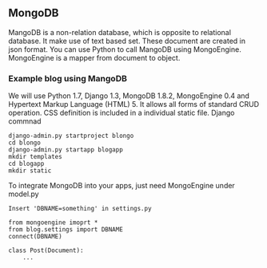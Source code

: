 
## MongoDB
MangoDB is a non-relation database, which is opposite to relational database. It make use of text based set. These document are created in json format.
You can use Python to call MangoDB using MongoEngine. MongoEngine is a mapper from document to object.
### Example blog using MangoDB
We will use Python 1.7, Django 1.3, MongoDB 1.8.2, MongoEngine 0.4 and Hypertext Markup Language (HTML) 5. It allows all forms of standard CRUD operation.
CSS definition is included in a individual static file.
Django commnad
```
django-admin.py startproject blongo
cd blongo
django-admin.py startapp blogapp
mkdir templates
cd blogapp
mkdir static
```
To integrate MongoDB into your apps, just need MongoEngine under model.py
```
Insert 'DBNAME=something' in settings.py

from mongoengine imoprt *
from blog.settings import DBNAME
connect(DBNAME)

class Post(Document):
    ...
```


